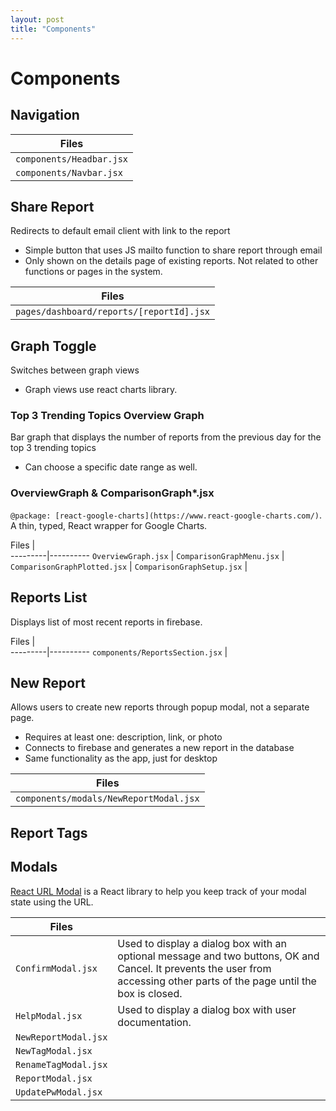 ```yaml
---
layout: post
title: "Components"
---
```


# Components

## Navigation

| Files
| ----- |
| `components/Headbar.jsx` | Top bar including dashboard icon, dashboard title & search input. Imported in `components/Home.jsx` 
| `components/Navbar.jsx` | Left bar of dashboard main navigation.

## Share Report

Redirects to default email client with link to the report

- Simple button that uses JS mailto function to share report through email
- Only shown on the details page of existing reports. Not related to other functions or pages in the system.

Files |
------|
 `pages/dashboard/reports/[reportId].jsx` |
 
## Graph Toggle

Switches between graph views

- Graph views use react charts library.

### Top 3 Trending Topics Overview Graph

Bar graph that displays the number of reports from the previous day for the top 3 trending topics

- Can choose a specific date range as well.

### OverviewGraph & ComparisonGraph*.jsx

`@package: [react-google-charts](https://www.react-google-charts.com/)`. A thin, typed, React wrapper for Google Charts.

Files |   
---------|----------
`OverviewGraph.jsx` |
`ComparisonGraphMenu.jsx` |
`ComparisonGraphPlotted.jsx` |
`ComparisonGraphSetup.jsx` |
## Reports List

Displays list of most recent reports in firebase.

Files |   
---------|----------
 `components/ReportsSection.jsx` | 
 
 ## New Report
 
Allows users to create new reports through popup modal, not a separate page.

- Requires at least one: description, link, or photo
- Connects to firebase and generates a new report in the database
- Same functionality as the app, just for desktop

Files |
------|
 `components/modals/NewReportModal.jsx` |
 
## Report Tags

## Modals

[React URL Modal](https://github.com/remoteoss/react-url-modal) is a React library to help you keep track of your modal state using the URL.

Files    |          |
---------|----------
`ConfirmModal.jsx` | Used to display a dialog box with an optional message and two buttons, OK and Cancel. It prevents the user from accessing other parts of the page until the box is closed.
`HelpModal.jsx` | Used to display a dialog box with user documentation.
`NewReportModal.jsx` | 
`NewTagModal.jsx` | 
`RenameTagModal.jsx` |
`ReportModal.jsx` | 
`UpdatePwModal.jsx` |
